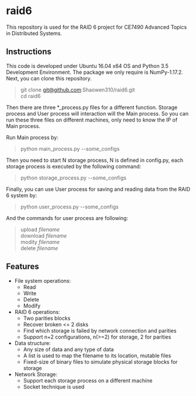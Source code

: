 # raid6
This repository is used for the RAID 6 project for CE7490 Advanced Topics in Distributed Systems.

## Instructions
This code is developed under Ubuntu 16.04 x64 OS and Python 3.5 Development Environment. The package we only require is NumPy-1.17.2. Next, you can clone this
repository.
> git clone git@github.com:Shaowen310/raid6.git \
> cd raid6

Then there are three *_process.py files for a different function. Storage process and User process will interaction will the Main process. So you can run these three
files on different machines, only need to know the IP of Main process.

Run Main process by:
> python main_process.py --some_configs
>
Then you need to start N storage process, N is defined in config.py, each storage process is executed by the following command:
> python storage_process.py --some_configs

Finally, you can use User process for saving and reading data from the RAID 6 system by:
> python user_process.py --some_configs

And the commands for user process are following:
>upload _filename_ \
>download _filename_ \
>modity _filename_ \
>delete _filename_

## Features
- File system operations:
    - Read
    - Write
    - Delete
    - Modify
- RAID 6 operations:
    - Two parities blocks
    - Recover broken <= 2 disks
    - Find which storage is failed by network connection and parities
    - Support n+2 configurations, n(>=2) for storage, 2 for parities
-  Data structure:
    - Any size of data and any type of data
    - A list is used to map the filename to its location, mutable files
    - Fixed-size of binary files to simulate physical storage blocks for storage
- Network Storage:
    - Support each storage process on a different machine
    - Socket technique is used
